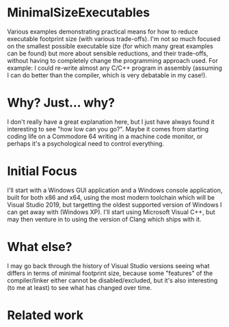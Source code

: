 # MinimalSizeExecutables
Various examples demonstrating practical means for how to reduce executable footprint size (with various trade-offs).
I'm not so much focused on the smallest possible executable size (for which many great examples can be found) but more about sensible reductions, and their trade-offs, without having to completely change the programming approach used. For example: I could re-write almost any C/C++ program in assembly (assuming I can do better than the compiler, which is very debatable in my case!).

# Why? Just... why?
I don't really have a great explanation here, but I just have always found it interesting to see "how low can you go?". Maybe it comes from starting coding life on a Commodore 64 writing in a machine code monitor, or perhaps it's a psychological need to control everything.

# Initial Focus
I'll start with a Windows GUI application and a Windows console application, built for both x86 and x64, using the most modern toolchain which will be Visual Studio 2019, but targetting the oldest supported version of Windows I can get away with (Windows XP). I'll start using Microsoft Visual C++, but may then venture in to using the version of Clang which ships with it.

# What else?
I may go back through the history of Visual Studio versions seeing what differs in terms of minimal footprint size, because some "features" of the compiler/linker either cannot be disabled/excluded, but it's also interesting (to me at least) to see what has changed over time.

# Related work
